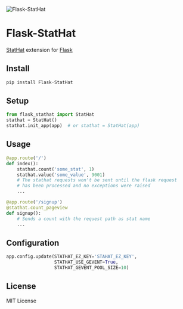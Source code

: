 ![Flask-StatHat](http://i.imgur.com/YuqGF.png)

# Flask-StatHat

[StatHat](https://www.stathat.com) extension for [Flask](http://flask.pocoo.org)

## Install
```python
pip install Flask-StatHat
```

## Setup

```python
from flask_stathat import StatHat
stathat = StatHat()
stathat.init_app(app)  # or stathat = StatHat(app)
```

## Usage

```python
@app.route('/')
def index():
    stathat.count('some_stat', 1)
    stathat.value('some_value', 9001)
    # The stathat requests won't be sent until the flask request
    # has been processed and no exceptions were raised
    ...

@app.route('/signup')
@stathat.count_pageview
def signup():
    # Sends a count with the request path as stat name
    ...
```


## Configuration

```python
app.config.update(STATHAT_EZ_KEY='STAHAT_EZ_KEY',
                  STATHAT_USE_GEVENT=True,
                  STATHAT_GEVENT_POOL_SIZE=10)
```


## License
MIT License